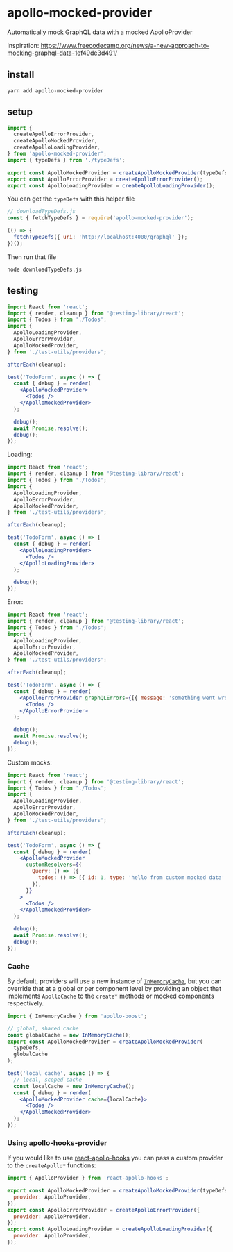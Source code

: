 # apollo-mocked-provider

Automatically mock GraphQL data with a mocked ApolloProvider

Inspiration: https://www.freecodecamp.org/news/a-new-approach-to-mocking-graphql-data-1ef49de3d491/

## install

```
yarn add apollo-mocked-provider
```

## setup

```jsx
import {
  createApolloErrorProvider,
  createApolloMockedProvider,
  createApolloLoadingProvider,
} from 'apollo-mocked-provider';
import { typeDefs } from './typeDefs';

export const ApolloMockedProvider = createApolloMockedProvider(typeDefs);
export const ApolloErrorProvider = createApolloErrorProvider();
export const ApolloLoadingProvider = createApolloLoadingProvider();
```

You can get the `typeDefs` with this helper file

```js
// downloadTypeDefs.js
const { fetchTypeDefs } = require('apollo-mocked-provider');

(() => {
  fetchTypeDefs({ uri: 'http://localhost:4000/graphql' });
})();
```

Then run that file

```
node downloadTypeDefs.js
```

## testing

```jsx
import React from 'react';
import { render, cleanup } from '@testing-library/react';
import { Todos } from './Todos';
import {
  ApolloLoadingProvider,
  ApolloErrorProvider,
  ApolloMockedProvider,
} from './test-utils/providers';

afterEach(cleanup);

test('TodoForm', async () => {
  const { debug } = render(
    <ApolloMockedProvider>
      <Todos />
    </ApolloMockedProvider>
  );

  debug();
  await Promise.resolve();
  debug();
});
```

Loading:

```jsx
import React from 'react';
import { render, cleanup } from '@testing-library/react';
import { Todos } from './Todos';
import {
  ApolloLoadingProvider,
  ApolloErrorProvider,
  ApolloMockedProvider,
} from './test-utils/providers';

afterEach(cleanup);

test('TodoForm', async () => {
  const { debug } = render(
    <ApolloLoadingProvider>
      <Todos />
    </ApolloLoadingProvider>
  );

  debug();
});
```

Error:

```jsx
import React from 'react';
import { render, cleanup } from '@testing-library/react';
import { Todos } from './Todos';
import {
  ApolloLoadingProvider,
  ApolloErrorProvider,
  ApolloMockedProvider,
} from './test-utils/providers';

afterEach(cleanup);

test('TodoForm', async () => {
  const { debug } = render(
    <ApolloErrorProvider graphQLErrors={[{ message: 'something went wrong' }]}>
      <Todos />
    </ApolloErrorProvider>
  );

  debug();
  await Promise.resolve();
  debug();
});
```

Custom mocks:

```jsx
import React from 'react';
import { render, cleanup } from '@testing-library/react';
import { Todos } from './Todos';
import {
  ApolloLoadingProvider,
  ApolloErrorProvider,
  ApolloMockedProvider,
} from './test-utils/providers';

afterEach(cleanup);

test('TodoForm', async () => {
  const { debug } = render(
    <ApolloMockedProvider
      customResolvers={{
        Query: () => ({
          todos: () => [{ id: 1, type: 'hello from custom mocked data' }],
        }),
      }}
    >
      <Todos />
    </ApolloMockedProvider>
  );

  debug();
  await Promise.resolve();
  debug();
});
```

### Cache

By default, providers will use a new instance of [`InMemoryCache`](https://www.apollographql.com/docs/react/advanced/caching/#inmemorycache), but you can override that at a global or per component level by providing an object that implements `ApolloCache` to the `create*` methods or mocked components respectively.

```jsx
import { InMemoryCache } from 'apollo-boost';

// global, shared cache
const globalCache = new InMemoryCache();
export const ApolloMockedProvider = createApolloMockedProvider(
  typeDefs,
  globalCache
);

test('local cache', async () => {
  // local, scoped cache
  const localCache = new InMemoryCache();
  const { debug } = render(
    <ApolloMockedProvider cache={localCache}>
      <Todos />
    </ApolloMockedProvider>
  );
});
```

### Using apollo-hooks-provider

If you would like to use [react-apollo-hooks](https://github.com/trojanowski/react-apollo-hooks) you can pass a custom
provider to the `createApollo*` functions:

```jsx
import { ApolloProvider } from 'react-apollo-hooks';

export const ApolloMockedProvider = createApolloMockedProvider(typeDefs, {
  provider: ApolloProvider,
});
export const ApolloErrorProvider = createApolloErrorProvider({
  provider: ApolloProvider,
});
export const ApolloLoadingProvider = createApolloLoadingProvider({
  provider: ApolloProvider,
});
```
